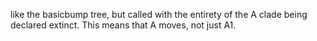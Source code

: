 like the basicbump tree, but called with the entirety of the A clade being declared extinct. This means that A moves, not just A1.
